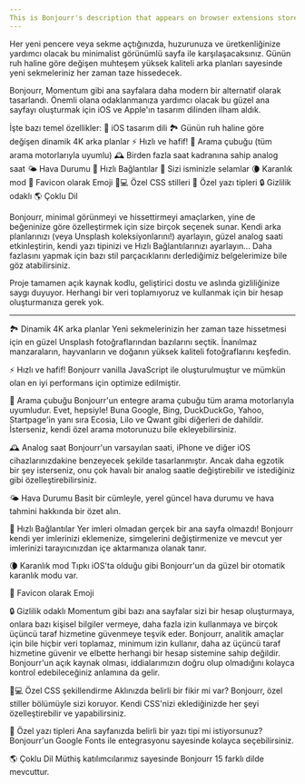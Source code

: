 ```yaml
---
This is Bonjourr's description that appears on browser extensions stores.
---
```


Her yeni pencere veya sekme açtığınızda, huzurunuza ve üretkenliğinize yardımcı olacak bu minimalist görünümlü sayfa ile karşılaşacaksınız. Günün ruh haline göre değişen muhteşem yüksek kaliteli arka planları sayesinde yeni sekmeleriniz her zaman taze hissedecek.

Bonjourr, Momentum gibi ana sayfalara daha modern bir alternatif olarak tasarlandı. Önemli olana odaklanmanıza yardımcı olacak bu güzel ana sayfayı oluşturmak için iOS ve Apple'ın tasarım dilinden ilham aldık.

İşte bazı temel özellikler:
🍏 iOS tasarım dili
🏞 Günün ruh haline göre değişen dinamik 4K arka planlar
⚡️ Hızlı ve hafif!
🔎 Arama çubuğu (tüm arama motorlarıyla uyumlu)
🕰 Birden fazla saat kadranına sahip analog saat
🌤 Hava Durumu
🔗 Hızlı Bağlantılar
👋 Sizi isminizle selamlar
🌘 Karanlık mod
🥖 Favicon olarak Emoji
🧑💻 Özel CSS stilleri
📝 Özel yazı tipleri
🔒 Gizlilik odaklı
🌎 Çoklu Dil

Bonjourr, minimal görünmeyi ve hissettirmeyi amaçlarken, yine de beğeninize göre özelleştirmek için size birçok seçenek sunar. Kendi arka planlarınızı (veya Unsplash koleksiyonlarını!) ayarlayın, güzel analog saati etkinleştirin, kendi yazı tipinizi ve Hızlı Bağlantılarınızı ayarlayın... Daha fazlasını yapmak için bazı stil parçacıklarını derlediğimiz belgelerimize bile göz atabilirsiniz.

Proje tamamen açık kaynak kodlu, geliştirici dostu ve aslında gizliliğinize saygı duyuyor. Herhangi bir veri toplamıyoruz ve kullanmak için bir hesap oluşturmanıza gerek yok.

---

🏞 Dinamik 4K arka planlar
Yeni sekmelerinizin her zaman taze hissetmesi için en güzel Unsplash fotoğraflarından bazılarını seçtik. İnanılmaz manzaraların, hayvanların ve doğanın yüksek kaliteli fotoğraflarını keşfedin.

⚡️ Hızlı ve hafif!
Bonjourr vanilla JavaScript ile oluşturulmuştur ve mümkün olan en iyi performans için optimize edilmiştir.

🔎 Arama çubuğu
Bonjourr'un entegre arama çubuğu tüm arama motorlarıyla uyumludur. Evet, hepsiyle! Buna Google, Bing, DuckDuckGo, Yahoo, Startpage'in yanı sıra Ecosia, Lilo ve Qwant gibi diğerleri de dahildir. İsterseniz, kendi özel arama motorunuzu bile ekleyebilirsiniz.

🕰 Analog saat
Bonjourr'un varsayılan saati, iPhone ve diğer iOS cihazlarınızdakine benzeyecek şekilde tasarlanmıştır. Ancak daha egzotik bir şey isterseniz, onu çok havalı bir analog saatle değiştirebilir ve istediğiniz gibi özelleştirebilirsiniz.

🌤 Hava Durumu
Basit bir cümleyle, yerel güncel hava durumu ve hava tahmini hakkında bir özet alın.

🔗 Hızlı Bağlantılar
Yer imleri olmadan gerçek bir ana sayfa olmazdı! Bonjourr kendi yer imlerinizi eklemenize, simgelerini değiştirmenize ve mevcut yer imlerinizi tarayıcınızdan içe aktarmanıza olanak tanır.

🌘 Karanlık mod
Tıpkı iOS'ta olduğu gibi Bonjourr'un da güzel bir otomatik karanlık modu var.

🥖 Favicon olarak Emoji

🔒 Gizlilik odaklı
Momentum gibi bazı ana sayfalar sizi bir hesap oluşturmaya, onlara bazı kişisel bilgiler vermeye, daha fazla izin kullanmaya ve birçok üçüncü taraf hizmetine güvenmeye teşvik eder. Bonjourr, analitik amaçlar için bile hiçbir veri toplamaz, minimum izin kullanır, daha az üçüncü taraf hizmetine güvenir ve elbette herhangi bir hesap sistemine sahip değildir. Bonjourr'un açık kaynak olması, iddialarımızın doğru olup olmadığını kolayca kontrol edebileceğiniz anlamına da gelir.

🧑💻 Özel CSS şekillendirme
Aklınızda belirli bir fikir mi var? Bonjourr, özel stiller bölümüyle sizi koruyor. Kendi CSS'nizi eklediğinizde her şeyi özelleştirebilir ve yapabilirsiniz.

📝 Özel yazı tipleri
Ana sayfanızda belirli bir yazı tipi mi istiyorsunuz? Bonjourr'un Google Fonts ile entegrasyonu sayesinde kolayca seçebilirsiniz.

🌎 Çoklu Dil
Müthiş katılımcılarımız sayesinde Bonjourr 15 farklı dilde mevcuttur.
